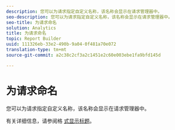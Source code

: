 ```yaml
---
description: 您可以为请求指定自定义名称，该名称会显示在请求管理器中。
seo-description: 您可以为请求指定自定义名称，该名称会显示在请求管理器中。
seo-title: 为请求命名
solution: Analytics
title: 为请求命名
topic: Report Builder
uuid: 111326eb-33e2-490b-9a04-0f481a70e072
translation-type: tm+mt
source-git-commit: a2c38c2cf3a2c1451e2c60e003ebe1fa9bfd145d

---
```



# 为请求命名

您可以为请求指定自定义名称，该名称会显示在请求管理器中。

有关详细信息，请参阅格 [式显示标题](../../../analyze/report-builder/layout/t-format-display-headers.md#task_45C7C4938C2C47FCB02634A1248AA831)。
